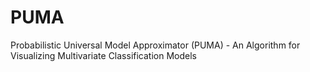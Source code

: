 # PUMA
Probabilistic Universal Model Approximator (PUMA) - An Algorithm for Visualizing Multivariate Classification Models
